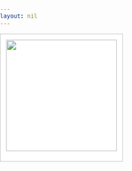 ```yaml
---
layout: nil
---
```

<html>
<head>
<title>sss</title>
<script type='text/javascript' src='/js/jquery-1.7.1.min.js'> </script>
<script type='text/javascript' src='/js/jquery.infinitescroll.min.js'> </script>
</head>
<body>
<ul id="lxf-box">
    <li class='post'>
	<a href="#"><img src="http://www.liuxiaofan.com/demo/waterfall/OLqypfV.jpg"></a>
	<h3></h3>
    </li>
    <li class='post'>
        <a href="#"><img src="http://www.liuxiaofan.com/demo/waterfall/OLqypfV.jpg"></a>
        <h3></h3>
    </li>
    <li class='post'>
        <a href="#"><img src="http://www.liuxiaofan.com/demo/waterfall/OLqypfV.jpg"></a>
        <h3></h3>
    </li>
    <li class='post'>
        <a href="#"><img src="http://www.liuxiaofan.com/demo/waterfall/OLqypfV.jpg"></a>
        <h3></h3>
    </li>
    <li class='post'>
        <a href="#"><img src="http://www.liuxiaofan.com/demo/waterfall/OLqypfV.jpg"></a>
        <h3></h3>
    </li>
<li class='post'>
        <a href="#"><img src="http://www.liuxiaofan.com/demo/waterfall/OLqypfV.jpg"></a>
        <h3></h3>
    </li>
<li class='post'>
        <a href="#"><img src="http://www.liuxiaofan.com/demo/waterfall/OLqypfV.jpg"></a>
        <h3></h3>
    </li>
<li class='post' >
        <a href="#"><img src="http://www.liuxiaofan.com/demo/waterfall/OLqypfV.jpg"></a>
        <h3></h3>
    </li>
<li class='post'>
        <a href="#"><img src="http://www.liuxiaofan.com/demo/waterfall/OLqypfV.jpg"></a>
        <h3></h3>
    </li>
</ul>
<style type="text/css">
    body,ul,li,h3 { margin: 0px; padding: 0px; list-style: none; font-family:Microsoft YaHei,\5FAE\8F6F\96C5\9ED1,tahoma,arial,simsun,\5B8B\4F53;font-size:12px;color:#444;}
    #lxf-box { position: relative; }
    #lxf-box li { position: absolute; background: #fff; border: solid 1px #ccc; text-align: center; padding: 10px; left: 0px; top: 0px;}
    h3 { padding-top: 8px;}
    img { width: 200px; height: auto; display: block; border: 0}
 /**   li { -webkit-transition: all .7s ease-out .1s; -moz-transition: all .7s ease-out; -o-transition: all .7s ease-out .1s; transition: all .7s ease-out .1s } **/
</style>
<script type='text/javascript'>
$(function(){
	$('#lxf-box').masonry({
    		itemSelector : '.post',
    	columnWidth : 222
  });
});
</script>
</body>
</html>
